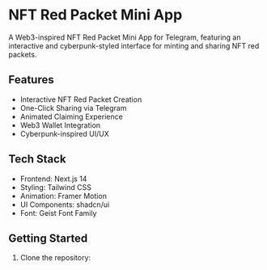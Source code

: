 # NFT Red Packet Mini App

A Web3-inspired NFT Red Packet Mini App for Telegram, featuring an interactive and cyberpunk-styled interface for minting and sharing NFT red packets.

## Features

- Interactive NFT Red Packet Creation
- One-Click Sharing via Telegram
- Animated Claiming Experience
- Web3 Wallet Integration
- Cyberpunk-inspired UI/UX

## Tech Stack

- Frontend: Next.js 14
- Styling: Tailwind CSS
- Animation: Framer Motion
- UI Components: shadcn/ui
- Font: Geist Font Family

## Getting Started

1. Clone the repository:

